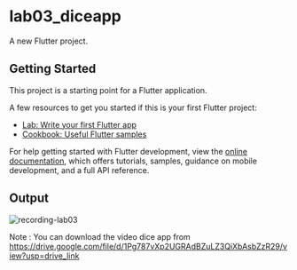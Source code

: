 # lab03_diceapp

A new Flutter project.

## Getting Started

This project is a starting point for a Flutter application.

A few resources to get you started if this is your first Flutter project:

- [Lab: Write your first Flutter app](https://docs.flutter.dev/get-started/codelab)
- [Cookbook: Useful Flutter samples](https://docs.flutter.dev/cookbook)

For help getting started with Flutter development, view the
[online documentation](https://docs.flutter.dev/), which offers tutorials,
samples, guidance on mobile development, and a full API reference.

## Output

![recording-lab03](https://github.com/user-attachments/assets/8a94bfa1-5f52-4a60-843b-ef559e45d4fb)

Note : You can download the video dice app from https://drive.google.com/file/d/1Pg787vXp2UGRAdBZuLZ3QiXbAsbZzR29/view?usp=drive_link

